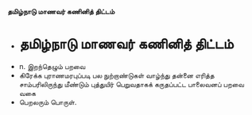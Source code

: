 **தமிழ்நாடு மாணவர் கணினித் திட்டம்**
- # தமிழ்நாடு மாணவர் கணினித் திட்டம்
- n. இறந்தெழும் பறவை
- கிரேக்க புராணமரபுப்படி பல நுற்றாண்டுகள் வாழ்ந்து தன்னை எரித்த சாம்பரிலிருந்து மீண்டும் புத்துயிர் பெறுவதாகக் கருதப்பட்ட பாலைவனப் பறவை வகை
- பெறலரும் பொருள்.

